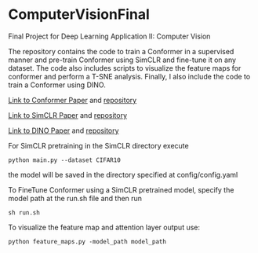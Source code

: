 # ComputerVisionFinal
Final Project for Deep Learning Application II: Computer Vision

The repository contains the code to train a Conformer in a supervised manner and pre-train Conformer using SimCLR and fine-tune it on any dataset. The code also includes scripts to visualize the feature maps for conformer and perform a T-SNE analysis. Finally, I also include the code to train a Conformer using DINO.

[Link to Conformer Paper](https://arxiv.org/abs/2105.03889) and [repository](https://github.com/pengzhiliang/Conformer)

[Link to SimCLR Paper](https://arxiv.org/abs/2002.05709) and [repository](https://github.com/Spijkervet/SimCLR)

[Link to DINO Paper](https://arxiv.org/abs/2104.14294) and [repository](https://github.com/facebookresearch/dino)


For SimCLR pretraining in the SimCLR directory execute 

```
python main.py --dataset CIFAR10
```

the model will be saved in the directory specified at config/config.yaml

To FineTune Conformer using a SimCLR pretrained model, specify the model path at the run.sh file and then run

```
sh run.sh
```

To visualize the feature map and attention layer output use:

```
python feature_maps.py -model_path model_path
```
